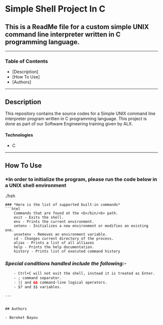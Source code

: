 # Simple Shell Project In C

 ## This is a ReadMe file for a custom simple UNIX command line interpreter written in C programming language.

---

### Table of Contents

- [Description]
- [How To Use]
- [Authors]

---

## Description

This repository contains the source codes for a Simple UNIX command line interpreter program written in C programming language. This project is done as part of our Software Engineering training given by ALX.

#### Technologies

- C

---

## **How To Use**


### *In order to initialize the program, please run the code below in a UNIX shell environment
 
   ./hsh
```
### *Here is the list of supported built-in commands*
```html
    Commands that are found at the <b>/bin/<b> path.
    exit - Exits the shell.
    env - Prints the current environment.
    setenv - Initializes a new environment or modifies an existing one.
    unsetenv - Removes an environment variable.
    cd - Changes current directory of the process.
    alias - Prints a list of all alliases
    help - Prints the help documentation.
    history - Prints list of executed command history
```
### *Special conditions handled include the following:-*
```html
    - Ctrl+C will not exit the shell, instead it is treated as Enter.
    - ; command separator.
    - || and && command-line logical operators.
    - $? and $$ variables.

---


## Authors

- Bereket Bayou
